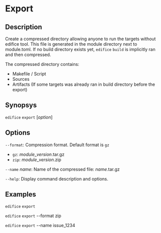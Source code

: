 # Export

## Description

Create a compressed directory allowing anyone to run the targets without edifice tool. This file is generated in the module directory next to module.toml. If no build directory exists yet, `edifice` `build` is implicitly ran and then compressed. 

The compressed directory contains:
- Makefile / Script
- Sources
- Artifacts (If some targets was already ran in build directory before the export)

## Synopsys

`edifice` `export` [*option*]

## Options

`--format`: Compression format. Default format is `gz`
- `gz`: *module*_*version*.tar.gz
- `zip`: *module*_*version*.zip

`--name` *name*: Name of the compressed file: *name*.tar.gz

`--help`: Display command description and options.

## Examples

`edifice` `export`

`edifice` `export` --format zip

`edifice` `export` --name issue_1234
